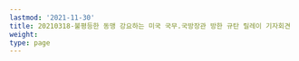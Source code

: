 ```yaml
---
lastmod: '2021-11-30'
title: 20210318-불평등한 동맹 강요하는 미국 국무.국방장관 방한 규탄 릴레이 기자회견
weight: 
type: page
---
```

